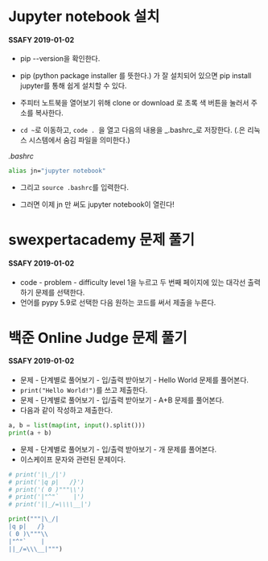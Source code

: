 # Jupyter notebook 설치

#### SSAFY 2019-01-02

- pip --version을 확인한다.

- pip (python package installer 를 뜻한다.) 가 잘 설치되어 있으면  pip install jupyter를 통해 쉽게 설치할 수 있다.

- 주피터 노트북을 열어보기 위해 clone or download 로 초록 색 버튼을 눌러서 주소를 복사한다.

- `cd ~`로 이동하고, `code . `을 열고 다음의 내용을 _.bashrc_로 저장한다. (.은 리눅스 시스템에서 숨김 파일을 의미한다.)

_.bashrc_

```bash
alias jn="jupyter notebook"
```

- 그리고 `source .bashrc`를 입력한다.

- 그러면 이제 jn 만 써도 jupyter notebook이 열린다!



# swexpertacademy 문제 풀기

#### SSAFY 2019-01-02

- code - problem - difficulty level 1을 누르고 두 번째 페이지에 있는 대각선 출력하기 문제를 선택한다.
- 언어를 pypy 5.9로 선택한 다음 원하는 코드를 써서 제출을 누른다.



# 백준 Online Judge 문제 풀기

#### SSAFY 2019-01-02

- 문제 - 단계별로 풀어보기 - 입/출력 받아보기 - Hello World 문제를 풀어본다.
- `print("Hello World!")`를 쓰고 제출한다.
- 문제 - 단계별로 풀어보기 - 입/출력 받아보기 - A+B 문제를 풀어본다.
- 다음과 같이 작성하고 제출한다.

```python
a, b = list(map(int, input().split()))
print(a + b)
```

- 문제 - 단계별로 풀어보기 - 입/출력 받아보기 - 개 문제를 풀어본다.
- 이스케이프 문자와 관련된 문제이다.

```python
# print('|\_/|')
# print('|q p|   /}')
# print('( 0 )"""\\')
# print('|"^"`    |')
# print('||_/=\\\\__|')

print("""|\_/|
|q p|   /}
( 0 )\"""\\
|"^"`    |
||_/=\\\__|""")
```

